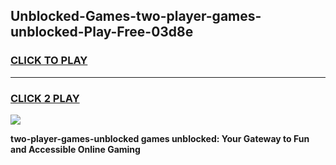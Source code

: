 
## Unblocked-Games-two-player-games-unblocked-Play-Free-03d8e
<h3>
<a href="https://premium76.site?title=two-player-games-unblocked&ref=23A">CLICK TO PLAY</a></h3>
<hr>

<h3>
<a href="https://premium76.site?title=two-player-games-unblocked&ref=23A">CLICK 2 PLAY</a>
  
</h3>

<a href="https://premium76.site?title=two-player-games-unblocked&ref=23A"><img src="https://clearcache.store/games.png"></a>


**two-player-games-unblocked games unblocked: Your Gateway to Fun and Accessible Online Gaming**
